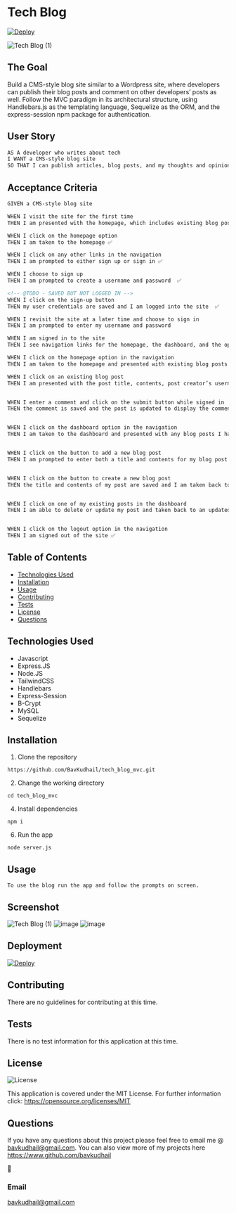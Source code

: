 # Tech Blog

[![Deploy](https://www.herokucdn.com/deploy/button.svg)](https://techtab-blog.herokuapp.com/)

![Tech Blog (1)](https://user-images.githubusercontent.com/93915846/161428678-67c9abae-0949-4aac-aa35-6cc0efe6e986.gif)




## The Goal

Build a CMS-style blog site similar to a Wordpress site, where developers can publish their blog posts and comment on other developers’ posts as well. Follow the MVC paradigm in its architectural structure, using Handlebars.js as the templating language, Sequelize as the ORM, and the express-session npm package for authentication.

## User Story

```md
AS A developer who writes about tech
I WANT a CMS-style blog site
SO THAT I can publish articles, blog posts, and my thoughts and opinions
```

## Acceptance Criteria

```md
GIVEN a CMS-style blog site

WHEN I visit the site for the first time
THEN I am presented with the homepage, which includes existing blog posts if any have been posted; navigation links for the homepage and the dashboard; and the option to log in ✅

WHEN I click on the homepage option
THEN I am taken to the homepage ✅

WHEN I click on any other links in the navigation
THEN I am prompted to either sign up or sign in ✅

WHEN I choose to sign up
THEN I am prompted to create a username and password  ✅

<!-- @TODO - SAVED BUT NOT LOGGED IN -->
WHEN I click on the sign-up button
THEN my user credentials are saved and I am logged into the site  ✅

WHEN I revisit the site at a later time and choose to sign in
THEN I am prompted to enter my username and password

WHEN I am signed in to the site
THEN I see navigation links for the homepage, the dashboard, and the option to log out  ✅

WHEN I click on the homepage option in the navigation
THEN I am taken to the homepage and presented with existing blog posts that include the post title and the date created  ✅

WHEN I click on an existing blog post
THEN I am presented with the post title, contents, post creator’s username, and date created for that post and have the option to leave a comment  ✅


WHEN I enter a comment and click on the submit button while signed in
THEN the comment is saved and the post is updated to display the comment, the comment creator’s username, and the date created ✅


WHEN I click on the dashboard option in the navigation
THEN I am taken to the dashboard and presented with any blog posts I have already created and the option to add a new blog post ✅


WHEN I click on the button to add a new blog post
THEN I am prompted to enter both a title and contents for my blog post ✅


WHEN I click on the button to create a new blog post
THEN the title and contents of my post are saved and I am taken back to an updated dashboard with my new blog post ✅


WHEN I click on one of my existing posts in the dashboard
THEN I am able to delete or update my post and taken back to an updated dashboard ✅


WHEN I click on the logout option in the navigation
THEN I am signed out of the site ✅
```

  ## Table of Contents
  * [Technologies Used](#technologies-used)
  * [Installation](#installation)
  * [Usage](#usage)
  * [Contributing](#contributing)
  * [Tests](#tests)
  * [License](#license)
  * [Questions](#questions)



  ## Technologies Used
  * Javascript
  * Express.JS
  * Node.JS
  * TailwindCSS
  * Handlebars
  * Express-Session
  * B-Crypt
  * MySQL
  * Sequelize



  ## Installation 
  
  1. Clone the repository
   ```
   https://github.com/BavKudhail/tech_blog_mvc.git
  ```
  2. Change the working directory
  ```
  cd tech_blog_mvc
  ```
  4. Install dependencies
   ```
  npm i
  ```
  6. Run the app
  ```
  node server.js
  ```

 
  ## Usage 
  ```
  To use the blog run the app and follow the prompts on screen.
  ```
  
  
  
  ## Screenshot
![Tech Blog (1)](https://user-images.githubusercontent.com/93915846/161428678-67c9abae-0949-4aac-aa35-6cc0efe6e986.gif)
![image](https://user-images.githubusercontent.com/93915846/172046971-e4413efc-6fb6-4f1f-8c85-478809e61497.png)
![image](https://user-images.githubusercontent.com/93915846/172046991-5b0701d7-dbca-4940-a30e-72a266746b69.png)
  
  
  ## Deployment
  [![Deploy](https://www.herokucdn.com/deploy/button.svg)](https://techtab-blog.herokuapp.com/)


  ## Contributing
  There are no guidelines for contributing at this time.


  ## Tests
  There is no test information for this application at this time.


  ## License
  ![License](https://img.shields.io/badge/License-MIT-yellow.svg)
  
  This application is covered under the MIT License. For further information click: 
  https://opensource.org/licenses/MIT
  
  
  ## Questions
  If you have any questions about this project please feel free to email me @ bavkudhail@gmail.com. You can also view more of my projects here https://www.github.com/bavkudhail


  📧 
  ### Email
  bavkudhail@gmail.com

